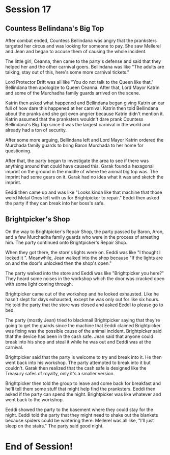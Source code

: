 # Session 17 #

## Countess Bellindana's Big Top ##

After combat ended, Countess Bellindana was angry that the pranksters targeted her circus and was looking for someone to pay. She saw Mellerel and Jean and began to accuse them of causing the whole incident. 

The little girl, Ceanna, then came to the party's defense and said that they helped her and the other carnival goers. Bellindana was like "The adults are talking, stay out of this, here's some more carnival tickets."

Lord Protector Drift was all like "You do not talk to the Queen like that." Bellindana then apologize to Queen Ceanna. After that, Lord Mayor Katrin and some of the Murchadha family guards arrived on the scene. 

Katrin then asked what happened and Bellindana began giving Katrin an ear full of how dare this happened at her carnival. Katrin then told Bellindana about the pranks and she got even angrier because Katrin didn't mention it. Katrin assumed that the pranksters wouldn't dare prank Countess Bellindana's Big Top since it was the largest carnival in the world and already had a ton of security. 

After some more arguing, Bellindana left and Lord Mayor Katrin ordered the Murchada family guards to bring Baron Murchada to her home for questioning. 

After that, the party began to investigate the area to see if there was anything around that could have caused this. Garak found a hexagonal imprint on the ground in the middle of where the animal big top was. The imprint had some gears on it. Garak had no idea what it was and sketch the imprint. 

Eeddi then came up and was like "Looks kinda like that machine that those weird Metal Ones left with us for Brightpicker to repair." Eeddi then asked the party if they can break into her boss's safe.

## Brightpicker's Shop ##

On the way to Brightpicker's Repair Shop, the party passed by Baron, Aron, and a few Murchadha family guards who were in the process of arresting him. The party continued onto Brightpicker's Repair Shop. 

When they got there, the store's lights were on. Eeddi was like "I thought I locked it ". Meanwhile, Jean walked into the shop because "If the lights are on and the door's unlocked then the shop's open."

The party walked into the store and Eeddi was like "Brightpicker you here?" They heard some noises in the workshop which the door was cracked open with some light coming through. 

Brightpicker came out of the workshop and he looked exhausted. Like he hasn't slept for days exhausted, except he was only out for like six hours. He told the party that the store was closed and asked Eeddi to please go to bed. 

The party (mostly Jean) tried to blackmail Brightpicker saying that they're going to get the guards since the machine that Eeddi claimed Brightpicker was fixing was the possible cause of the animal incident. Brightpicker said that the device has been in the cash safe. Jean said that anyone could break into his shop and steal it while he was out and Eeddi was at the carnival. 

Brightpicker said that the party is welcome to try and break into it. He then went back into his workshop. The party attempted to break into it but couldn't. Garak then realized that the cash safe is designed like the Treasury safes of royalty, only it's a smaller version. 

Brightpicker then told the group to leave and come back for breakfast and he'll tell them some stuff that might help find the pranksters. Eeddi then asked if the party can spend the night. Brightpicker was like whatever and went back to the workshop. 

Eeddi showed the party to the basement where they could stay for the night. Eeddi told the party that they might need to shake out the blankets because spiders could be wintering there. Mellerel was all like, "I'll just sleep on the stairs." The party said good night.

# End of Session! #
